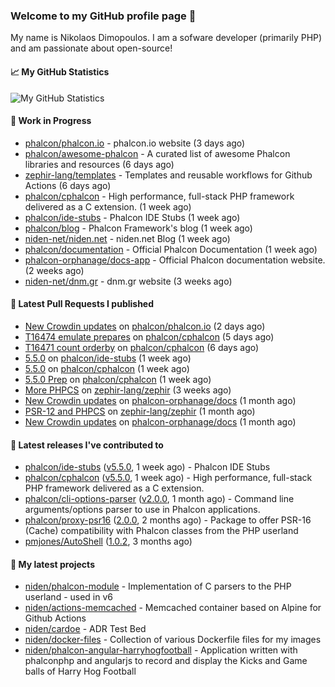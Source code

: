 ### Welcome to my GitHub profile page 👋

My name is Nikolaos Dimopoulos. I am a sofware developer (primarily PHP) and am passionate about open-source!

#### 📈 My GitHub Statistics

![My GitHub Statistics](https://github-readme-stats.vercel.app/api?username=niden&show_icons=true&count_private=true&hide_title=true&theme=transparent)

#### 👷 Work in Progress

- [phalcon/phalcon.io](https://github.com/phalcon/phalcon.io) - phalcon.io website (3 days ago)
- [phalcon/awesome-phalcon](https://github.com/phalcon/awesome-phalcon) - A curated list of awesome Phalcon libraries and resources (6 days ago)
- [zephir-lang/templates](https://github.com/zephir-lang/templates) - Templates and reusable workflows for Github Actions (6 days ago)
- [phalcon/cphalcon](https://github.com/phalcon/cphalcon) - High performance, full-stack PHP framework delivered as a C extension. (1 week ago)
- [phalcon/ide-stubs](https://github.com/phalcon/ide-stubs) - Phalcon IDE Stubs (1 week ago)
- [phalcon/blog](https://github.com/phalcon/blog) - Phalcon Framework&#39;s blog (1 week ago)
- [niden-net/niden.net](https://github.com/niden-net/niden.net) - niden.net Blog (1 week ago)
- [phalcon/documentation](https://github.com/phalcon/documentation) - Official Phalcon Documentation (1 week ago)
- [phalcon-orphanage/docs-app](https://github.com/phalcon-orphanage/docs-app) - Official Phalcon documentation website. (2 weeks ago)
- [niden-net/dnm.gr](https://github.com/niden-net/dnm.gr) - dnm.gr website (3 weeks ago)

#### 🔨 Latest Pull Requests I published

- [New Crowdin updates](https://github.com/phalcon/phalcon.io/pull/214) on [phalcon/phalcon.io](https://github.com/phalcon/phalcon.io) (2 days ago)
- [T16474 emulate prepares](https://github.com/phalcon/cphalcon/pull/16486) on [phalcon/cphalcon](https://github.com/phalcon/cphalcon) (5 days ago)
- [T16471 count orderby](https://github.com/phalcon/cphalcon/pull/16485) on [phalcon/cphalcon](https://github.com/phalcon/cphalcon) (6 days ago)
- [5.5.0](https://github.com/phalcon/ide-stubs/pull/95) on [phalcon/ide-stubs](https://github.com/phalcon/ide-stubs) (1 week ago)
- [5.5.0](https://github.com/phalcon/cphalcon/pull/16482) on [phalcon/cphalcon](https://github.com/phalcon/cphalcon) (1 week ago)
- [5.5.0 Prep](https://github.com/phalcon/cphalcon/pull/16479) on [phalcon/cphalcon](https://github.com/phalcon/cphalcon) (1 week ago)
- [More PHPCS](https://github.com/zephir-lang/zephir/pull/2421) on [zephir-lang/zephir](https://github.com/zephir-lang/zephir) (3 weeks ago)
- [New Crowdin updates](https://github.com/phalcon-orphanage/docs/pull/3171) on [phalcon-orphanage/docs](https://github.com/phalcon-orphanage/docs) (1 month ago)
- [PSR-12 and PHPCS](https://github.com/zephir-lang/zephir/pull/2420) on [zephir-lang/zephir](https://github.com/zephir-lang/zephir) (1 month ago)
- [New Crowdin updates](https://github.com/phalcon-orphanage/docs/pull/3169) on [phalcon-orphanage/docs](https://github.com/phalcon-orphanage/docs) (1 month ago)

#### 🔭 Latest releases I've contributed to

- [phalcon/ide-stubs](https://github.com/phalcon/ide-stubs) ([v5.5.0](https://github.com/phalcon/ide-stubs/releases/tag/v5.5.0), 1 week ago) - Phalcon IDE Stubs
- [phalcon/cphalcon](https://github.com/phalcon/cphalcon) ([v5.5.0](https://github.com/phalcon/cphalcon/releases/tag/v5.5.0), 1 week ago) - High performance, full-stack PHP framework delivered as a C extension.
- [phalcon/cli-options-parser](https://github.com/phalcon/cli-options-parser) ([v2.0.0](https://github.com/phalcon/cli-options-parser/releases/tag/v2.0.0), 1 month ago) - Command line arguments/options parser to use in Phalcon applications.
- [phalcon/proxy-psr16](https://github.com/phalcon/proxy-psr16) ([2.0.0](https://github.com/phalcon/proxy-psr16/releases/tag/2.0.0), 2 months ago) - Package to offer PSR-16 (Cache) compatibility with Phalcon classes from the PHP userland
- [pmjones/AutoShell](https://github.com/pmjones/AutoShell) ([1.0.2](https://github.com/pmjones/AutoShell/releases/tag/1.0.2), 3 months ago)

#### 🌱 My latest projects

- [niden/phalcon-module](https://github.com/niden/phalcon-module) - Implementation of C parsers to the PHP userland - used in v6
- [niden/actions-memcached](https://github.com/niden/actions-memcached) - Memcached container based on Alpine for Github Actions
- [niden/cardoe](https://github.com/niden/cardoe) - ADR Test Bed
- [niden/docker-files](https://github.com/niden/docker-files) - Collection of various Dockerfile files for my images
- [niden/phalcon-angular-harryhogfootball](https://github.com/niden/phalcon-angular-harryhogfootball) - Application written with phalconphp and angularjs to record and display the Kicks and Game balls of Harry Hog Football


